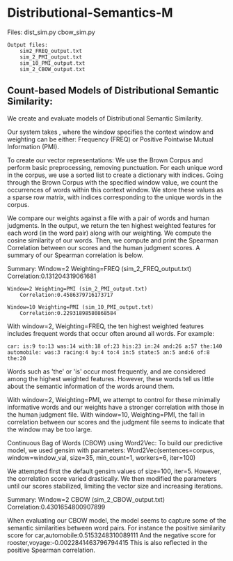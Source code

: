 # Distributional-Semantics-M

Files:
		dist_sim.py
		cbow_sim.py

	Output files:
		sim2_FREQ_output.txt
		sim_2_PMI_output.txt
		sim_10_PMI_output.txt
		sim_2_CBOW_output.txt

## Count-based Models of Distributional Semantic Similarity:
We create and evaluate models of Distributional Semantic Similarity.

Our system takes <window> <weighting>, where the window specifies the context window and weighting can be either:
Frequency (FREQ) or Positive Pointwise Mutual Information (PMI).

To create our vector representations:
We use the Brown Corpus and perform basic preprocessing, removing punctuation.
For each unique word in the corpus, we use a sorted list to create a dictionary with indices.
Going through the Brown Corpus with the specified window value, we count the occurrences of words within this context window.
We store these values as a sparse row matrix, with indices corresponding to the unique words in the corpus.

We compare our weights against a file with a pair of words and human judgments.
In the output, we return the ten highest weighted features for each word (in the word pair) along with our weighting.
We compute the cosine similarity of our words.
Then, we compute and print the Spearman Correlation between our scores and the human judgment scores.
A summary of our Spearman correlation is below.

Summary:
	Window=2 Weighting=FREQ (sim_2_FREQ_output.txt)
		Correlation:0.131204319061681

	Window=2 Weighting=PMI (sim_2_PMI_output.txt)
		Correlation:0.4586379716173717

	Window=10 Weighting=PMI (sim_10_PMI_output.txt)
		Correlation:0.22931898580868584

With window=2, Weighting=FREQ, the ten highest weighted features includes frequent words that occur often around all words.
For example:
	
	car: is:9 to:13 was:14 with:18 of:23 his:23 in:24 and:26 a:57 the:140
	automobile: was:3 racing:4 by:4 to:4 in:5 state:5 an:5 and:6 of:8 the:20

Words such as 'the' or 'is' occur most frequently, and are considered among the highest weighted features.
However, these words tell us little about the semantic information of the words around them.

With window=2, Weighting=PMI, we attempt to control for these minimally informative words and our weights have a stronger correlation with those in the human judgment file.
With window=10, Weighting=PMI, the fall in correlation between our scores and the judgment file seems to indicate that the window may be too large.

Continuous Bag of Words (CBOW) using Word2Vec:
To build our predictive model, we used gensim with parameters:
	Word2Vec(sentences=corpus, window=window_val, size=35, min_count=1, workers=6, iter=100)

We attempted first the default gensim values of size=100, iter=5. However, the correlation score varied drastically.
We then modified the parameters until our scores stabilized, limiting the vector size and increasing iterations.

Summary:
	Window=2 CBOW (sim_2_CBOW_output.txt)
	Correlation:0.4301654800907899

When evaluating our CBOW model, the model seems to capture some of the semantic similarities between word pairs.
For instance the positive similarity score for car,automobile:0.5153248310089111
And the negative score for rooster,voyage:-0.0022841463796794415
This is also reflected in the positive Spearman correlation.
